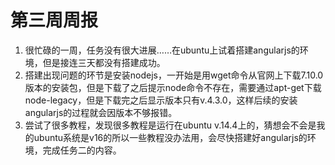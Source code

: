 # 第三周周报

 1. 很忙碌的一周，任务没有很大进展……在ubuntu上试着搭建angularjs的环境，但是接连三天都没有搭建成功。
 2. 搭建出现问题的环节是安装nodejs，一开始是用wget命令从官网上下载7.10.0版本的安装包，但是下载了之后提示node命令不存在，需要通过apt-get下载node-legacy，但是下载完之后显示版本只有v.4.3.0，这样后续的安装angularjs的过程就会因版本不够报错。
 3. 尝试了很多教程，发现很多教程是运行在ubuntu v.14.4上的，猜想会不会是我的ubuntu系统是v16的所以一些教程没办法用，会尽快搭建好angularjs的环境，完成任务二的内容。